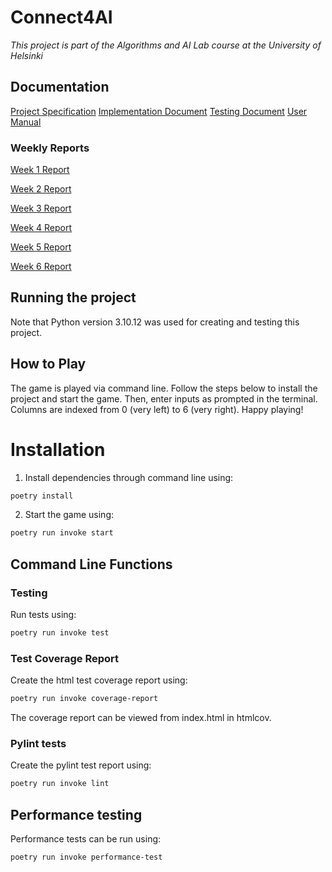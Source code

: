 # Connect4AI

*This project is part of the Algorithms and AI Lab course at the University of Helsinki*

## Documentation

[Project Specification](https://github.com/lenbie/Connect4AI/blob/main/documentation/ProjectSpecification.md)
[Implementation Document]()
[Testing Document]()
[User Manual]()

### Weekly Reports

[Week 1 Report](https://github.com/lenbie/Connect4AI/blob/main/documentation/Week1Report.md)

[Week 2 Report](https://github.com/lenbie/Connect4AI/blob/main/documentation/Week2Report.md)

[Week 3 Report](https://github.com/lenbie/Connect4AI/blob/main/documentation/Week3Report.md)

[Week 4 Report](https://github.com/lenbie/Connect4AI/blob/main/documentation/Week4Report.md)

[Week 5 Report](https://github.com/lenbie/Connect4AI/blob/main/documentation/Week5Report.md)

[Week 6 Report](https://github.com/lenbie/Connect4AI/blob/main/documentation/Week6Report.md)

## Running the project

Note that Python version 3.10.12 was used for creating and testing this project.

## How to Play

The game is played via command line. Follow the steps below to install the project and start the game.
Then, enter inputs as prompted in the terminal. Columns are indexed from 0 (very left) to 6 (very right). Happy playing!

# Installation

1. Install dependencies through command line using:

```bash
poetry install
```

2. Start the game using: 

```bash
poetry run invoke start
```

## Command Line Functions

### Testing

Run tests using:

```bash
poetry run invoke test
```

### Test Coverage Report

Create the html test coverage report using:

```bash
poetry run invoke coverage-report
```

The coverage report can be viewed from index.html in htmlcov.

### Pylint tests

Create the pylint test report using:

```bash
poetry run invoke lint
```

## Performance testing
Performance tests can be run using:

```bash
poetry run invoke performance-test
```
